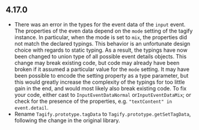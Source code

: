 ## 4.17.0

* There was an error in the types for the event data of the `input`
  event. The properties of the even data depend on the `mode` setting of the
  tagify instance. In particular, when the mode is set to `mix`, the properties
  did not match the declared typings. This behavior is an unfortunate design
  choice with regards to static typing. As a result, the typings have now been
  changed to union type of all possible event details objects. This change may
  break existing code, but code may already have been broken if it assumed a
  particular value for the `mode` setting. It may have been possible to encode
  the setting property as a type parameter, but this would greatly increase the
  complexity of the typings for too little gain in the end, and would most
  likely also break existing code. To fix your code, either cast to
  `InputEventDataNormal` or`InputEventDataMix`; or check for the presence of the
  properties, e.g. `"textContent" in event.detail`.
* Rename `Tagify.prototype.tagData` to `Tagify.prototype.getSetTagData`,
  following the change in the original library.

